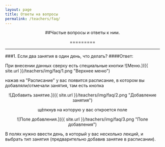 ```yaml
---
layout: page
title: Ответы на вопросы
permalink: /teachers/faq/
---
```

<center>
##Частые вопросы и ответы к ним.

=========
***
</center>

###1. Если два занятия в один день, что делать? 
####Ответ: 

При внесении данных сверху есть специальные кнопки ![Меню.]({{ site.url }}/teachers/img/faq/1.png "Верхнее меню")  

 нажав на "Расписание" у вас появится расписание, в котором вы добавляли/отмечали занятия, там есть кнопка   

<center> ![Добавить занятие.]({{ site.url }}/teachers/img/faq/2.png "Добавление занятия") 

 щёлкнув на которую у вас откроется поле 

![Поле добавления.]({{ site.url }}/teachers/img/faq/3.png "Поле добавления") </center> 

 B полях нужно ввести день, в который у вас несколько лекций, и выбрать тип занятия (предварительно добавив занятие в расписании).